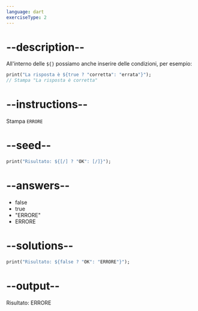 ```yaml
---
language: dart
exerciseType: 2
---
```


# --description--

All'interno delle `${}` possiamo anche inserire delle condizioni, per esempio:
```dart
print("La risposta è ${true ? "corretta": "errata"}");
// Stampa "La risposta è corretta"
```

# --instructions--

Stampa `ERRORE`

# --seed--

```dart
print("Risultato: ${[/] ? "OK": [/]}");
```

# --answers--

- false
- true
- "ERRORE"
- ERRORE

# --solutions--

```dart
print("Risultato: ${false ? "OK": "ERRORE"}");
```

# --output--

Risultato: ERRORE
